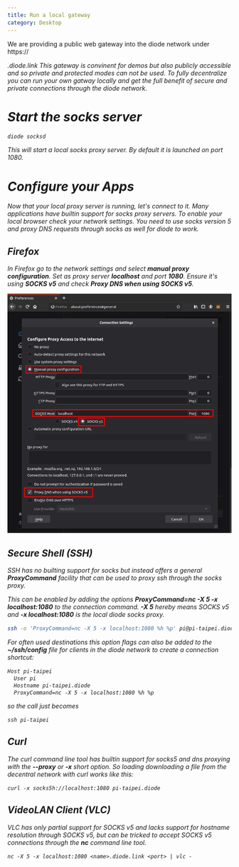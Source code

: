 ```yaml
---
title: Run a local gateway
category: Desktop
---
```


We are providing a public web gateway into the diode network under https://<address>.diode.link
This gateway is convinent for demos but also publicly accessible and so _private_ and _protected_ modes can not be used. 
To fully decentralize you can run your own gatway locally and get the full benefit of secure and private connections through the diode network.

# Start the socks server

```
diode socksd
```

This will start a local socks proxy server. By default it is launched on port 1080.

# Configure your Apps

Now that your local proxy server is running, let's connect to it. Many applications have builtin support for socks proxy servers. To enable your local browser check your network settings. You need to use _socks version 5_ and _proxy DNS requests_ through socks as well for diode to work.

## Firefox

In Firefox go to the network settings and select __manual proxy configuration__. Set as proxy server __localhost__ and port __1080__. Ensure it's using __SOCKS v5__ and check __Proxy DNS when using SOCKS v5__.

!["Firefox Network Settings"](images/docs/firefox_settings.png)

## Secure Shell (SSH)

SSH  has no builting support for socks but instead offers a general __ProxyCommand__ facility that can be used to proxy ssh through the socks proxy. 

This can be enabled by adding the options __ProxyCommand=nc -X 5 -x localhost:1080__ to the connection command. __-X 5__ hereby means SOCKS v5 and __-x localhost:1080__ is the local diode socks proxy. 

```bash
ssh -o 'ProxyCommand=nc -X 5 -x localhost:1080 %h %p' pi@pi-taipei.diode
```

For often used destinations this option flags can also be added to the __~/ssh/config__ file for clients in the diode network to create a connection shortcut:

```
Host pi-taipei
  User pi
  Hostname pi-taipei.diode
  ProxyCommand=nc -X 5 -x localhost:1080 %h %p
```

so the call just becomes

```
ssh pi-taipei
```

## Curl

The curl command line tool has builtin support for socks5 and dns proxying with the __--proxy__ or __-x__ short option. So loading downloading a file from the decentral network with curl works like this:

```
curl -x socks5h://localhost:1080 pi-taipei.diode
```

## VideoLAN Client (VLC)

VLC has only partial support for SOCKS v5 and lacks support for hostname resolution through SOCKS v5, but can be tricked to accept SOCKS v5 connections through the __nc__ command line tool.

```
nc -X 5 -x localhost:1080 <name>.diode.link <port> | vlc - 
```


